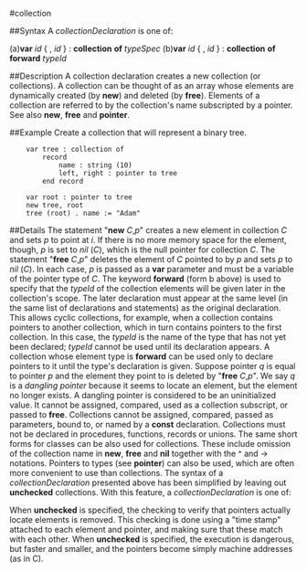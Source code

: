 
#collection

##Syntax
A _collectionDeclaration_ is one of:

(a)**var** _id_ { , _id_ } : **collection** **of** _typeSpec_
(b)**var** _id_ { , _id_ } : **collection** **of** **forward** _typeId_




##Description
A collection declaration creates a new collection (or collections). A collection can be thought of as an array whose elements are dynamically created (by **new**) and deleted (by **free**). Elements of a collection are referred to by the collection's name subscripted by a pointer. See also **new**, **free** and **pointer**.



##Example
Create a collection that will represent a binary tree.


        var tree : collection of
            record
                name : string (10)
                left, right : pointer to tree
            end record
        
        var root : pointer to tree
        new tree, root
        tree (root) . name := "Adam"
##Details
The statement "**new** _C_,_p_" creates a new element in collection _C_ and sets _p_ to point at _i_. If there is no more memory space for the element, though, _p_ is set to _nil_ (_C_), which is the null pointer for collection _C_. The statement "**free** _C_,_p_" deletes the element of _C_ pointed to by _p_ and sets _p_ to _nil_ (_C_). In each case, _p_ is passed as a **var** parameter and must be a variable of the pointer type of _C_.
The keyword **forward** (form b above) is used to specify that the _typeId_ of the collection elements will be given later in the collection's scope. The later declaration must appear at the same level (in the same list of declarations and statements) as the original declaration. This allows cyclic collections, for example, when a collection contains pointers to another collection, which in turn contains pointers to the first collection. In this case, the _typeId_ is the name of the type that has not yet been declared; _typeId_ cannot be used until its declaration appears. A collection whose element type is **forward** can be used only to declare pointers to it until the type's declaration is given.
Suppose pointer _q_ is equal to pointer _p_ and the element they point to is deleted by "**free** _C_,_p_". We say _q_ is a _dangling pointer_ because it seems to locate an element, but the element no longer exists. A dangling pointer is considered to be an uninitialized value. It cannot be assigned, compared, used as a collection subscript, or passed to **free**.
Collections cannot be assigned, compared, passed as parameters, bound to, or named by a **const** declaration. Collections must not be declared in procedures, functions, records or unions.
The same short forms for classes can be also used for collections. These include omission of the collection name in **new**, **free** and **nil** together with the ^ and -> notations. Pointers to types (see **pointer**) can also be used, which are often more convenient to use than collections.
The syntax of a _collectionDeclaration_ presented above has been simplified by leaving out **unchecked** collections. With this feature, a _collectionDeclaration_ is one of:




When **unchecked** is specified, the checking to verify that pointers actually locate elements is removed. This checking is done using a "time stamp" attached to each element and  pointer, and making sure that these match with each other. When **unchecked** is specified, the execution is dangerous, but faster and smaller, and the pointers become simply machine addresses (as in C).


